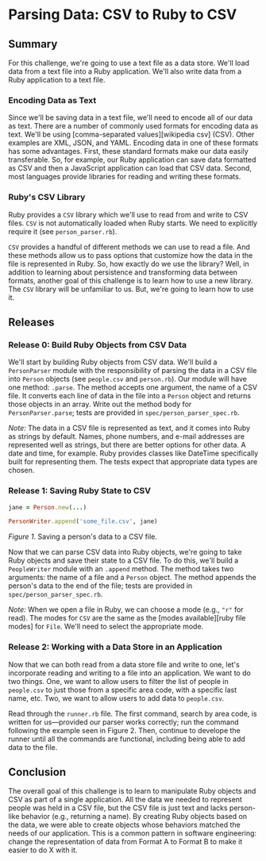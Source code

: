 # Parsing Data: CSV to Ruby to CSV

## Summary
For this challenge, we're going to use a text file as a data store. We'll load data from a text file into a Ruby application.  We'll also write data from a Ruby application to a text file.

### Encoding Data as Text
Since we'll be saving data in a text file, we'll need to encode all of our data as text. There are a number of commonly used formats for encoding data as text.  We'll be using [comma-separated values][wikipedia csv] (CSV). Other examples are XML, JSON, and YAML. Encoding data in one of these formats has some advantages. First, these standard formats make our data easily transferable.  So, for example, our Ruby application can save data formatted as CSV and then a JavaScript application can load that CSV data. Second, most languages provide libraries for reading and writing these formats.

### Ruby's CSV Library
Ruby provides a `CSV` library which we'll use to read from and write to CSV files. `CSV` is not automatically loaded when Ruby starts. We need to explicitly require it (see `person_parser.rb`).

`CSV` provides a handful of different methods we can use to read a file. And these methods allow us to pass options that customize how the data in the file is represented in Ruby. So, how exactly do we use the library? Well, in addition to learning about persistence and transforming data between formats, another goal of this challenge is to learn how to use a new library. The `CSV` library will be unfamiliar to us. But, we're going to learn how to use it.

## Releases
### Release 0: Build Ruby Objects from CSV Data
We'll start by building Ruby objects from CSV data. We'll build a `PersonParser` module with the responsibility of parsing the data in a CSV file into `Person` objects (see `people.csv` and `person.rb`). Our module will have one method: `.parse`. The method accepts one argument, the name of a CSV file. It converts each line of data in the file into a `Person` object and returns those objects in an array. Write out the method body for `PersonParser.parse`; tests are provided in `spec/person_parser_spec.rb`.

*Note:*  The data in a CSV file is represented as text, and it comes into Ruby as strings by default. Names, phone numbers, and e-mail addresses are represented well as strings, but there are better options for other data. A date and time, for example.  Ruby provides classes like DateTime specifically built for representing them. The tests expect that appropriate data types are chosen.


### Release 1: Saving Ruby State to CSV
```ruby
jane = Person.new(...)

PersonWriter.append('some_file.csv', jane)
```
*Figure 1*.  Saving a person's data to a CSV file.

Now that we can parse CSV data into Ruby objects, we're going to take Ruby objects and save their state to a CSV file.  To do this, we'll build a `PeopleWriter` module with an `.append` method.  The method takes two arguments:  the name of a file and a `Person` object.  The method appends the person's data to the end of the file; tests are provided in `spec/person_parser_spec.rb`.

*Note:* When we open a file in Ruby, we can choose a mode (e.g., `"r"` for read).  The modes for `CSV` are the same as the [modes available][ruby file modes] for `File`.  We'll need to select the appropriate mode.


### Release 2: Working with a Data Store in an Application
Now that we can both read from a data store file and write to one, let's incorporate reading and writing to a file into an application.  We want to do two things.  One, we want to allow users to filter the list of people in `people.csv` to just those from a specific area code, with a specific last name, etc.  Two, we want to allow users to add data to `people.csv`.

Read through the `runner.rb` file.  The first command, search by area code, is written for us—provided our parser works correctly; run the command following the example seen in Figure 2.  Then, continue to develope the runner until all the commands are functional, including being able to add data to the file.


## Conclusion
The overall goal of this challenge is to learn to manipulate Ruby objects and CSV as part of a single application. All the data we needed to represent people was held in a CSV file, but the CSV file is just text and lacks person-like behavior (e.g., returning a name).  By creating Ruby objects based on the data, we were able to create objects whose behaviors matched the needs of our application. This is a common pattern in software engineering: change the representation of data from Format A to Format B to make it easier to do X with it.

